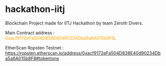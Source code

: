 # hackathon-iitj
Blockchain Project made for IITJ Hackathon by team Zeroth Divers.

Main Contract address : <span style="color: orange">0xacf9172eFa504D838E40d90234Dba5a6A015b8F8</span>.

EtherScan Ropsten Testnet : https://ropsten.etherscan.io/address/0xacf9172eFa504D838E40d90234Dba5a6A015b8F8#tokentxns
